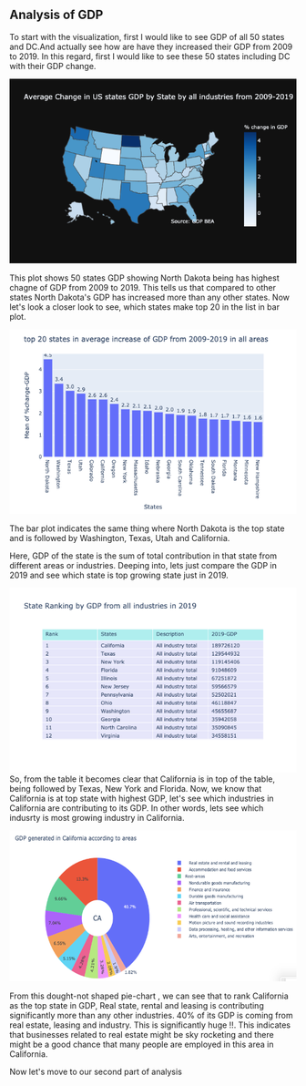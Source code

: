 ## Analysis of GDP 

To start with the visualization, first I would like to see GDP of all 50 states and DC.And actually see how are have they increased their GDP from 2009 to 2019. In this regard, first I would like to see these 50 states including DC with their GDP change.

![1 a](https://github.com/ujjoli/Individual-Project/blob/gh-pages/screenshots/1.a.png)

This plot shows 50 states GDP showing North Dakota being has highest chagne of GDP from 2009 to 2019. This tells us that compared to other states North Dakota's GDP has increased more than any other states. Now let's look a closer look to see, which states make top 20 in the list in bar plot.

![1 b](https://github.com/ujjoli/Individual-Project/blob/gh-pages/screenshots/1.b..png)

The bar plot indicates the same thing where North Dakota is the top state and is followed by Washington, Texas, Utah and California. 

Here, GDP of the state is the sum of total contribution in that state from different areas or industries. Deeping into, lets just compare the GDP in 2019 and see which state is top growing state just in 2019. 

![1 c](https://github.com/ujjoli/Individual-Project/blob/gh-pages/screenshots/1.c..png)
So, from the table it becomes clear that California is in top of the table, being followed by Texas, New York and Florida. Now, we know that California is at top state with highest GDP, let's see which industries in California are contributing to its GDP. In other words, lets see which indusrty is most growing industry in California.

![1 d](https://github.com/ujjoli/Individual-Project/blob/gh-pages/screenshots/1..d.png)


From this dought-not shaped pie-chart , we can see that to rank California as the top state in GDP, Real state, rental and leasing is contributing significantly more than any other industries. 40% of its GDP is coming from real estate, leasing and industry. This is significantly huge !!. This indicates that businesses related to real estate might be sky rocketing and there might be a good chance that many people are employed in this area in California. 

Now let's move to our second part of analysis
